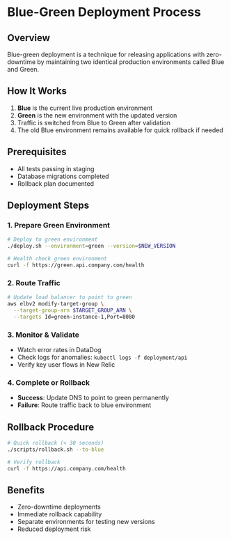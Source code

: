# Blue-Green Deployment Process

## Overview
Blue-green deployment is a technique for releasing applications with zero-downtime by maintaining two identical production environments called Blue and Green.

## How It Works
1. **Blue** is the current live production environment
2. **Green** is the new environment with the updated version
3. Traffic is switched from Blue to Green after validation
4. The old Blue environment remains available for quick rollback if needed

## Prerequisites
- All tests passing in staging
- Database migrations completed
- Rollback plan documented

## Deployment Steps

### 1. Prepare Green Environment
```bash
# Deploy to green environment
./deploy.sh --environment=green --version=$NEW_VERSION

# Health check green environment
curl -f https://green.api.company.com/health
```

### 2. Route Traffic
```bash
# Update load balancer to point to green
aws elbv2 modify-target-group \
  --target-group-arn $TARGET_GROUP_ARN \
  --targets Id=green-instance-1,Port=8080
```

### 3. Monitor & Validate
- Watch error rates in DataDog
- Check logs for anomalies: `kubectl logs -f deployment/api`
- Verify key user flows in New Relic

### 4. Complete or Rollback
- **Success**: Update DNS to point to green permanently 
- **Failure**: Route traffic back to blue environment

## Rollback Procedure
```bash
# Quick rollback (< 30 seconds)
./scripts/rollback.sh --to-blue

# Verify rollback
curl -f https://api.company.com/health
```

## Benefits
- Zero-downtime deployments
- Immediate rollback capability
- Separate environments for testing new versions
- Reduced deployment risk